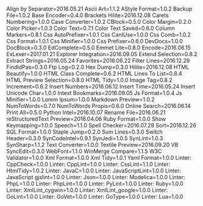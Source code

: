 Align by Separator=2016.05.21
Ascii Art=1.1.2
AStyle Format=1.0.2
Backup File=1.0.2
Base Encoder=0.4.0
Brackets Hilite=2016.12.08
Carets Numbering=1.0.0
Case Converter=1.0.2
CBlock=0.5.0
Color Margin=0.2.0
Color Picker=1.0.3
Color Text=0.7.1
Color Text Saved=0.6.0
Column Markers=0.8.1
Css AutoPrefixer=1.0.1
Css CanIUse=1.0.0
Css Comb=1.0.2
Css Format=1.0.1
Css Minifier=1.0.0
Css Prefixer=0.6.0
DevDocs=1.0.0
DocBlock=0.3.0
EdComplete=0.5.0
Emmet Lite=0.8.0
Encode=2016.06.15
ExLexer=2017.01.21
Explorer Integration=2016.09.05
Extend Selection=0.8.2
Extract Strings=2016.05.24
Favorites=2016.06.22
Filter Lines=2016.12.29
FindIdPas=0.3.0
Ftp Log=0.2.0
Hex Dump=0.3.0
Hilite=2016.12.08
HTML Beautify=1.0.0
HTML Class Complete=0.6.2
HTML Lines To List=0.8.4
HTML Preview Selection=0.8.0
HTML Tidy=1.0.0
Image Tag=0.8.2
Increment=0.6.2
Insert Numbers=2016.06.12
Insert Time=2016.05.24
Insert Unicode Char=1.0.0
Intext Bookmarks=2016.09.05
Js Format=1.0.4
Js Minifier=1.0.0
Lorem Ipsum=1.0.0
Markdown Preview=1.0.2
NumToWords=0.7.0
NumToWords Propis=0.6.0
Online Search=2016.06.14
Print All=0.5.0
Python Intel=2016.10.07
Rename File=2016.06.21
reStructuredText Preview=2016.04.06
Ruby Format=1.0.0
Show Keymapping=1.0.0
Speech=1.1.0
Spell Checker=2016.07.28
Sort=2016.12.26
SQL Format=1.0.0
Staple Jump=0.2.0
Sum Lines=0.3.0
Switch Header=0.3.0
SynCodeIntel=0.9.1
SynJedi=1.0.5
SynLint=1.0.3
SynSharp=1.1.2
Text Converter=1.0.0
Textile Preview=2016.09.20
VB SyncEdit=0.3.0
WebFont=1.1.0
WinMerge Compare=1.1.5
W3C Validator=1.0.0
Xml Format=1.0.0
Xml Tidy=1.0.1
Yaml Format=1.0.0
Linter: CppCheck=1.0.0
Linter: CppLint=1.0.0
Linter: CssLint=1.1.0
Linter: HtmlTidy=1.0.2
Linter: JavaC=1.0.0
Linter: JavaScriptLint=1.0.0
Linter: JavaScript gjslint=1.0.0
Linter: Json=1.0.0
Linter: Modelica=1.0.0
Linter: PhpL=1.0.0
Linter: PhpLint=1.0.0
Linter: PyLint=1.0.0
Linter: Ruby=1.0.0
Linter: XmlLint_cygwin=1.0.0
Linter: XmlLint_google=1.0.0
Linter: GoLint=1.0.0
Linter: GoVet=1.0.0
Linter: GoType=1.0.0
Linter: Lua=1.0.0
